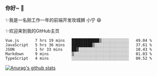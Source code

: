 ### 你好~  👋

✨我是一名刚工作一年的前端开发攻城狮 小宁 😄

✨欢迎来到我的GitHub主页
<!--
**7148505/7148505** is a ✨ _special_ ✨ repository because its `README.md` (this file) appears on your GitHub profile.

Here are some ideas to get you started:

- 🔭 I’m currently working on ...
- 🌱 I’m currently learning ...
- 👯 I’m looking to collaborate on ...
- 🤔 I’m looking for help with ...
- 💬 Ask me about ...
- 📫 How to reach me: ...
- 😄 Pronouns: ...
- ⚡ Fun fact: ...
-->

<!--START_SECTION:waka-->
```text
Vue.js       7 hrs 19 mins   ████████████▒░░░░░░░░░░░░   49.04 % 
JavaScript   5 hrs 36 mins   █████████▒░░░░░░░░░░░░░░░   37.61 % 
JSON         1 hr 33 mins    ██▓░░░░░░░░░░░░░░░░░░░░░░   10.43 % 
Markdown     9 mins          ▒░░░░░░░░░░░░░░░░░░░░░░░░   01.03 % 
TypeScript   4 mins          ░░░░░░░░░░░░░░░░░░░░░░░░░   00.52 % 
```
<!--END_SECTION:waka-->

[![Anurag's github stats](https://github-readme-stats.vercel.app/api?username=ZhangNing-debug)](https://github.com/anuraghazra/github-readme-stats)
